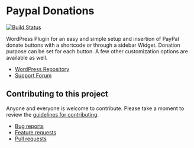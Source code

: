 # Paypal Donations

[![Build Status](https://travis-ci.org/artstorm/paypal-donations.png?branch=develop)](https://travis-ci.org/artstorm/paypal-donations)

WordPress Plugin for an easy and simple setup and insertion of PayPal donate
buttons with a shortcode or through a sidebar Widget. Donation purpose can be
set for each button. A few other customization options are available as well.

* [WordPress Repository](http://wordpress.org/extend/plugins/paypal-donations/)
* [Support Forum](http://wordpress.org/support/plugin/paypal-donations)


## Contributing to this project

Anyone and everyone is welcome to contribute. Please take a moment to
review the [guidelines for contributing](CONTRIBUTING.md).

* [Bug reports](CONTRIBUTING.md#bugs)
* [Feature requests](CONTRIBUTING.md#features)
* [Pull requests](CONTRIBUTING.md#pull-requests)
